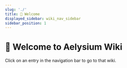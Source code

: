 ```yaml
---
slug: './'
title: 👋 Welcome
displayed_sidebar: wiki_nav_sidebar
sidebar_position: 1
---
```


# 👋 Welcome to Aelysium Wiki

Click on an entry in the navigation bar to go to that wiki.
